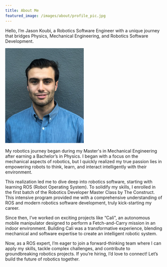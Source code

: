```yaml
---
title: About Me
featured_image: /images/about/profile_pic.jpg
---
```




Hello, I’m Jason Koubi, a Robotics Software Engineer with a unique journey that bridges Physics, Mechanical Engineering, and Robotics Software Development.

<img src="/images/about/profile_pic.jpg" alt="About Me" width="50%">

My robotics journey began during my Master's in Mechanical Engineering after earning a Bachelor’s in Physics. I began with a focus on the mechanical aspects of robotics, but I quickly realized my true passion lies in empowering robots to think, learn, and interact intelligently with their environment.

This realization led me to dive deep into robotics software, starting with learning ROS (Robot Operating System). To solidify my skills, I enrolled in the first batch of the Robotics Developer Master Class by The Construct. This intensive program provided me with a comprehensive understanding of ROS and modern robotics software development, truly kick-starting my career.

Since then, I’ve worked on exciting projects like “Cali", an autonomous mobile manipulator designed to perform a Fetch-and-Carry mission in an indoor environment. Building Cali was a transformative experience, blending mechanical and software expertise to create an intelligent robotic system.

Now, as a ROS expert, I’m eager to join a forward-thinking team where I can apply my skills, tackle complex challenges, and contribute to groundbreaking robotics projects. If you’re hiring, I’d love to connect!
Let’s build the future of robotics together.
